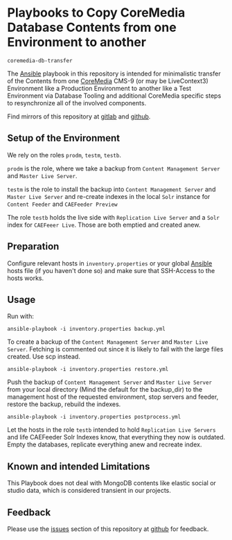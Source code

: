 # Playbooks to Copy CoreMedia Database Contents from one Environment to another

`coremedia-db-transfer`

The [Ansible][ansible] playbook in this repository is intended for minimalistic
transfer of the Contents from one [CoreMedia][coremedia] CMS-9 (or may be 
LiveContext3) Environment like a Production Environment to another like a Test 
Environment via Database Tooling and additional CoreMedia specific steps to
resynchronize all of the involved components.

Find mirrors of this repository at [gitlab][gitlab] and [github][github].


## Setup of the Environment

We rely on the roles `prodm`, `testm`, `testb`.

`prodm` is the role, where we take a backup from `Content Management Server` 
and `Master Live Server`.

`testm` is the role to install the backup into `Content Management Server` and 
`Master Live Server` and re-create indexes in the local `Solr` instance for
`Content Feeder` and `CAEFeeder Preview`

The role `testb` holds the live side with `Replication Live Server` and a `Solr`
index for `CAEFeeer Live`. Those are both emptied and created anew.


## Preparation

Configure relevant hosts in `inventory.properties` or your global 
[Ansible][ansible] hosts file (if you haven't done so) and make sure that
SSH-Access to the hosts works.


## Usage

Run with: 

```
ansible-playbook -i inventory.properties backup.yml
```

To create a backup of the `Content Management Server` and `Master Live Server`.
Fetching is commented out since it is likely to fail with the large files
created. Use scp instead.


```
ansible-playbook -i inventory.properties restore.yml
```

Push the backup of `Content Management Server` and `Master Live Server` from
your local directory (Mind the default for the backup_dir) to the management
host of the requested environment, stop servers and feeder, restore the backup,
rebuild the indexes.

```
ansible-playbook -i inventory.properties postprocess.yml
```

Let the hosts in the role `testb` intended to hold `Replication Live Servers`
and life CAEFeeder Solr Indexes know, that everything they now is outdated.
Empty the databases, replicate everything anew and recreate index.


## Known and intended Limitations

This Playbook does not deal with MongoDB contents like elastic social or 
studio data, which is considered transient in our projects.


## Feedback

Please use the [issues][issues] section of this repository at [github][github] 
for feedback. 

[ansible]: https://www.ansible.com/
[coremedia]: https://www.coremedia.com/
[issues]: https://github.com/provocon/coremedia-db-transfer/issues
[github]: https://github.com/provocon/coremedia-db-transfer
[gitlab]: https://gitlab.com/provocon/coremedia-db-transfer

